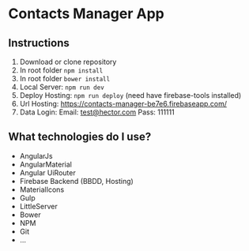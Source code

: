 # Contacts Manager App

## Instructions
1. Download or clone repository
2. In root folder `npm install`
2. In root folder `bower install`
3. Local Server: `npm run dev`
4. Deploy Hosting: `npm run deploy` (need have firebase-tools installed)
5. Url Hosting: https://contacts-manager-be7e6.firebaseapp.com/
6. Data Login:
    Email: test@hector.com
    Pass: 111111

## What technologies do I use?
- AngularJs
- AngularMaterial
- Angular UiRouter
- Firebase Backend (BBDD, Hosting)
- MaterialIcons
- Gulp 
- LittleServer
- Bower
- NPM
- Git
- ...
